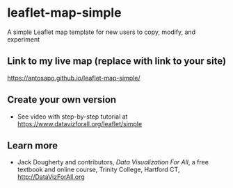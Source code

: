 # leaflet-map-simple
A simple Leaflet map template for new users to copy, modify, and experiment

## Link to my live map (replace with link to your site)

https://antosapo.github.io/leaflet-map-simple/

## Create your own version
- See video with step-by-step tutorial at https://www.datavizforall.org/leaflet/simple

## Learn more
- Jack Dougherty and contributors, *Data Visualization For All*, a free textbook and online course, Trinity College, Hartford CT, http://DataVizForAll.org
